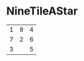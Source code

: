 # NineTileAStar
<table>
    <tr>
        <td>1</td>
        <td>8</td>
        <td>4</td>
    </tr>
    <tr>
        <td>7</td>
        <td>2</td>
        <td>6</td>
    </tr>
    <tr>
        <td>3</td>
        <td> </td>
        <td>5</td>
    </tr>
</table>
